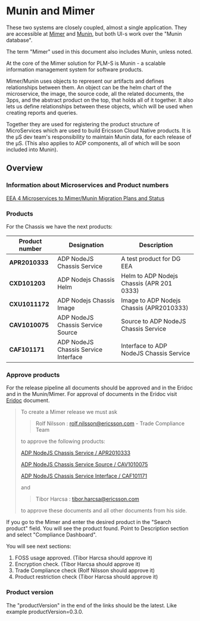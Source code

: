 # Munin and Mimer

These two systems are closely coupled, almost a single application.
They are accessible at [Mimer](https://mimer.internal.ericsson.com/home) and [Munin](https://munin.internal.ericsson.com/products),
but both UI-s work over the "Munin database".

The term "Mimer" used in this document also includes Munin, unless noted.

At the core of the Mimer solution for PLM-S is Munin -
a scalable information management system for software products.

Mimer/Munin uses objects to represent our artifacts and defines relationships between them.
An object can be the helm chart of the microservice, the image, the source code,
all the related documents, the 3pps, and the abstract product on the top,
that holds all of it together.
It also lets us define relationships between these objects,
which will be used when creating reports and queries.

Together they are used for registering the product structure of MicroServices
which are used to build Ericsson Cloud Native products.
It is the µS dev team's responsibility to maintain Munin data, for each release of the µS.
(This also applies to ADP components, all of which will be soon included into Munin).

## Overview

### Information about Microservices and Product numbers

[EEA 4 Microservices to Mimer/Munin Migration Plans and Status](https://eteamspace.internal.ericsson.com/pages/viewpage.action?pageId=658721975)

### Products

For the Chassis we have the next products:

| Product number | Designation                          | Description                               |
| -------------- | ------------------------------------ | ----------------------------------------- |
| **APR2010333** | ADP NodeJS Chassis Service           | A test product for DG EEA                 |
| **CXD101203**  | ADP Nodejs Chassis Helm              | Helm to ADP Nodejs Chassis (APR 201 0333) |
| **CXU1011172** | ADP Nodejs Chassis Image             | Image to ADP Nodejs Chassis (APR2010333)  |
| **CAV1010075** | ADP NodeJS Chassis Service Source    | Source to ADP NodeJS Chassis Service      |
| **CAF101171**  | ADP NodeJS Chassis Service Interface | Interface to ADP NodeJS Chassis Service   |

### Approve products

For the release pipeline all documents should be approved and in the Eridoc and in the Munin/Mimer.
For approval of documents in the Eridoc visit [Eridoc](/getting-started/docs/administration/eridoc.md)
document.

> To create a Mimer release we must ask
>
> > Rolf Nilsson : rolf.nilsson@ericsson.com - Trade Compliance Team
>
> to approve the following products:
>
> [ADP NodeJS Chassis Service / APR2010333](https://mimer.internal.ericsson.com/exportControlPage?activeView=exportControlClassification&productNumber=APR2010333&productVersion=0.1.0)
>
> [ADP NodeJS Chassis Service Source / CAV1010075](https://mimer.internal.ericsson.com/exportControlPage?activeView=exportControlClassification&productNumber=CAV1010075&productVersion=0.1.0)
>
> [ADP NodeJS Chassis Service Interface / CAF101171](https://mimer.internal.ericsson.com/exportControlPage?activeView=exportControlClassification&productNumber=CAF101171&productVersion=0.1.0)
>
> and
>
> > Tibor Harcsa : tibor.harcsa@ericsson.com
>
> to approve these documents and all other documents from his side.

If you go to the Mimer and enter the desired product in the "Search product" field.
You will see the product found. Point to Description section and select "Compliance Dashboard".

You will see next sections:

1. FOSS usage approved. (Tibor Harcsa should approve it)
2. Encryption check. (Tibor Harcsa should approve it)
3. Trade Compliance check (Rolf Nilsson should approve it)
4. Product restriction check (Tibor Harcsa should approve it)

### Product version

The "productVersion" in the end of the links should be the latest. Like example productVersion=0.3.0.
